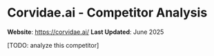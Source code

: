 # Corvidae.ai - Competitor Analysis

**Website**: https://corvidae.ai/
**Last Updated**: June 2025

[TODO: analyze this competitor] 